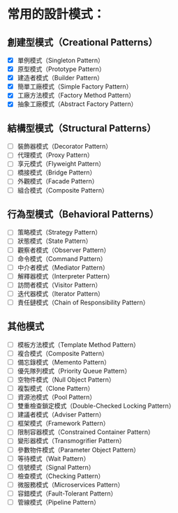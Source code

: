 # 常用的設計模式：
## 創建型模式（Creational Patterns）
- [X] 單例模式（Singleton Pattern）
- [X] 原型模式（Prototype Pattern）
- [X] 建造者模式（Builder Pattern）
- [X] 簡單工廠模式（Simple Factory Pattern）
- [X] 工廠方法模式（Factory Method Pattern）
- [X] 抽象工廠模式（Abstract Factory Pattern）

## 結構型模式（Structural Patterns）
- [ ] 裝飾器模式（Decorator Pattern）
- [ ] 代理模式（Proxy Pattern）
- [ ] 享元模式（Flyweight Pattern）
- [ ] 橋接模式（Bridge Pattern）
- [ ] 外觀模式（Facade Pattern）
- [ ] 組合模式（Composite Pattern）

## 行為型模式（Behavioral Patterns）
- [ ] 策略模式（Strategy Pattern）
- [ ] 狀態模式（State Pattern）
- [ ] 觀察者模式（Observer Pattern）
- [ ] 命令模式（Command Pattern）
- [ ] 中介者模式（Mediator Pattern）
- [ ] 解釋器模式（Interpreter Pattern）
- [ ] 訪問者模式（Visitor Pattern）
- [ ] 迭代器模式（Iterator Pattern）
- [ ] 責任鏈模式（Chain of Responsibility Pattern）

## 其他模式
- [ ] 模板方法模式（Template Method Pattern）
- [ ] 複合模式（Composite Pattern）
- [ ] 備忘錄模式（Memento Pattern）
- [ ] 優先隊列模式（Priority Queue Pattern）
- [ ] 空物件模式（Null Object Pattern）
- [ ] 複製模式（Clone Pattern）
- [ ] 資源池模式（Pool Pattern）
- [ ] 雙重檢查鎖定模式（Double-Checked Locking Pattern）
- [ ] 建議者模式（Adviser Pattern）
- [ ] 框架模式（Framework Pattern）
- [ ] 限制容器模式（Constrained Container Pattern）
- [ ] 變形器模式（Transmogrifier Pattern）
- [ ] 參數物件模式（Parameter Object Pattern）
- [ ] 等待模式（Wait Pattern）
- [ ] 信號模式（Signal Pattern）
- [ ] 檢查模式（Checking Pattern）
- [ ] 微服務模式（Microservices Pattern）
- [ ] 容錯模式（Fault-Tolerant Pattern）
- [ ] 管線模式（Pipeline Pattern）